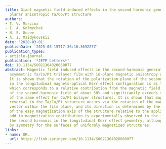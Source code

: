 ```yaml
---
title: Giant magnetic field induced effects in the second harmonic generation in a
  planar anisotropic Ta/Co/Pt structure
authors:
- T. V. Murzina
- I. A. Kolmychek
- N. S. Gusev
- A. I. Maidykovskii
date: '2020-03-01'
publishDate: '2025-03-15T17:36:10.369227Z'
publication_types:
- article-journal
publication: '*JETP Letters*'
doi: 10.1134/S0021364020060077
abstract: Magnetic field induced effects in the second-harmonic generation in a thin
  asymmetric Ta/Co/Pt trilayer film with in-plane magnetic anisotropy are investigated.
  It is shown that the rotation of the polarization plane of the second-harmonic wave
  in the longitudinal magneto-optical Kerr effect configuration is as large as 37i̧rc,
  which corresponds to a relative contribution from the magnetic field induced component
  of the second-harmonic field of about 30% and significantly exceeds the magnitude
  of the same effect for Co/Pt bilayer structures. It is shown that magnetization
  reversal in the Ta/Co/Pt structure occurs via the rotation of the magnetization
  vector within the film plane, and its direction is determined by the orientation
  of the easy magnetization axis of the structure relative to the applied field. The
  odd in magnetization contribution is experimentally observed in the intensity of
  the second harmonic in the longitudinal Kerr effect geometry, although it is forbidden
  by symmetry for the surfaces of uniformly magnetized structures.
links:
- name: URL
  url: https://link.springer.com/10.1134/S0021364020060077
---
```

